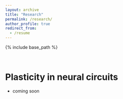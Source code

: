 ```yaml
---
layout: archive
title: "Research"
permalink: /research/
author_profile: true
redirect_from:
  - /resume
---
```


{% include base_path %}

<p>&nbsp;</p>


Plasticity in neural circuits
======
* coming soon

<p>&nbsp;</p>

<!--
Work experience
======
* September 2022: Graduate Researcher 
  * Technion, Israel Institute of Technology
  * Duties included: Investigating plasticity mechanisms in dendrites of PCx PNs.
  * Supervisor: Professor Jackie Schiller


* April 2019: Research Apprentice
  * Jawaharlal University
  * Duties included: Studying the role of REM Sleep deprivation in rodents using computational tools.
  * Supervisor: Professor B.N Mallick
  
<p>&nbsp;</p>



Skills
======
* Electrophysiology
* Viral Injections
* Deep Learning

<p>&nbsp;</p>



A complete CV can be downloaded [here](/files/CV_MS.pdf).


<!--
Publications
======
  <ul>{% for post in site.publications %}
    {% include archive-single-cv.html %}
  {% endfor %}</ul>
  
Talks
======
  <ul>{% for post in site.talks %}
    {% include archive-single-talk-cv.html %}
  {% endfor %}</ul>

Teaching
======
  <ul>{% for post in site.teaching %}
    {% include archive-single-cv.html %}
  {% endfor %}</ul>
  
Service and leadership
======
* Currently signed in to 43 different slack teams

-->  

